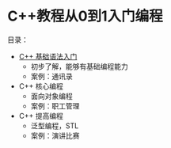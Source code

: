 # C++教程从0到1入门编程

目录：
* [C++ 基础语法入门](./base.md)
  * 初步了解，能够有基础编程能力
  * 案例：通讯录
* C++ 核心编程
  * 面向对象编程
  * 案例：职工管理
* C++ 提高编程
  * 泛型编程，STL
  * 案例：演讲比赛